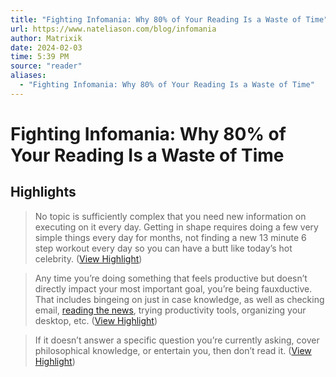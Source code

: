 ```yaml
---
title: "Fighting Infomania: Why 80% of Your Reading Is a Waste of Time"
url: https://www.nateliason.com/blog/infomania
author: Matrixik
date: 2024-02-03
time: 5:39 PM
source: "reader"
aliases:
  - "Fighting Infomania: Why 80% of Your Reading Is a Waste of Time"
---
```

# Fighting Infomania: Why 80% of Your Reading Is a Waste of Time

## Highlights
> No topic is sufficiently complex that you need new information on executing on it every day. Getting in shape requires doing a few very simple things every day for months, not finding a new 13 minute 6 step workout every day so you can have a butt like today’s hot celebrity. ([View Highlight](https://read.readwise.io/read/01hngs395jzwg44s9k3ekw5vbt))

> Any time you’re doing something that feels productive but doesn’t directly impact your most important goal, you’re being fauxductive. That includes bingeing on just in case knowledge, as well as checking email, [reading the news](https://www.nateliason.com/news-waste-time/), trying productivity tools, organizing your desktop, etc. ([View Highlight](https://read.readwise.io/read/01hngs650524s3z7cwb5bx5aar))

> If it doesn’t answer a specific question you’re currently asking, cover philosophical knowledge, or entertain you, then don’t read it. ([View Highlight](https://read.readwise.io/read/01hngs57jf9jmv4xf0cxstjjwn))

